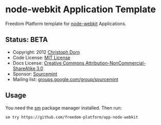 node-webkit Application Template
================================

Freedom Platform template for [node-webkit](https://github.com/rogerwang/node-webkit) Applications.

Status: BETA
------------

  * Copyright: 2012 [Christoph Dorn](http://www.christophdorn.com/)
  * Code License: [MIT License](http://www.opensource.org/licenses/mit-license.php)
  * Docs License: [Creative Commons Attribution-NonCommercial-ShareAlike 3.0](http://creativecommons.org/licenses/by-nc-sa/3.0/)
  * Sponsor: [Sourcemint](http://sourcemint.com/)
  * Mailing list: [groups.google.com/group/sourcemint](http://groups.google.com/group/sourcemint)

Usage
-----

You need the [sm](http://sourcemint.org/#install) package manager installed. Then run:

	sm try https://github.com/freedom-platform/app-node-webkit
